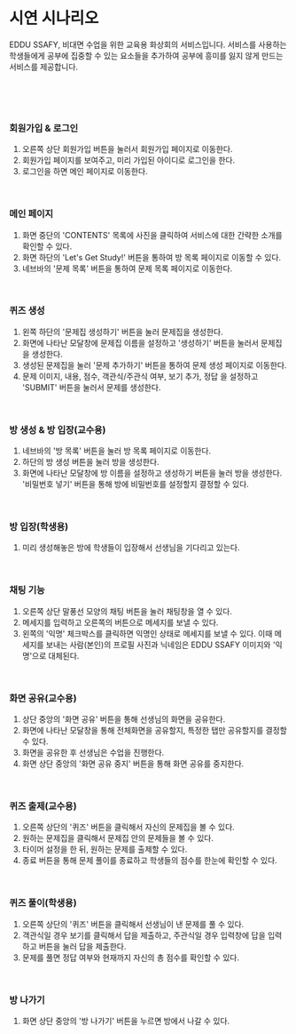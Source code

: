 # 시연 시나리오
EDDU SSAFY, 비대면 수업을 위한 교육용 화상회의 서비스입니다. 서비스를 사용하는 학생들에게 공부에 집중할 수 있는 요소들을 추가하여 공부에 흥미를 잃지 않게 만드는 서비스를 제공합니다.

<br/><br/><br/>

### 회원가입 & 로그인
1. 오른쪽 상단 회원가입 버튼을 눌러서 회원가입 페이지로 이동한다.
2. 회원가입 페이지를 보여주고, 미리 가입된 아이디로 로그인을 한다.
3. 로그인을 하면 메인 페이지로 이동한다.

<br/>

### 메인 페이지
1. 화면 중단의 'CONTENTS' 목록에 사진을 클릭하여 서비스에 대한 간략한 소개를 확인할 수 있다.
2. 화면 하단의 'Let's Get Study!' 버튼을 통하여 방 목록 페이지로 이동할 수 있다.
3. 네브바의 '문제 목록' 버튼을 통하여 문제 목록 페이지로 이동한다.

<br/>

### 퀴즈 생성
1. 왼쪽 하단의 '문제집 생성하기' 버튼을 눌러 문제집을 생성한다.
2. 화면에 나타난 모달창에 문제집 이름을 설정하고 '생성하기' 버튼을 눌러서 문제집을 생성한다.
3. 생성된 문제집을 눌러 '문제 추가하기' 버튼을 통하여 문제 생성 페이지로 이동한다.
4. 문제 이미지, 내용, 점수, 객관식/주관식 여부, 보기 추가, 정답 을 설정하고 'SUBMIT' 버튼을 눌러서 문제를 생성한다.

<br/>

### 방 생성 & 방 입장(교수용)
1. 네브바의 '방 목록' 버튼을 눌러 방 목록 페이지로 이동한다.
2. 하단의 방 생성 버튼을 눌러 방을 생성한다.
3. 화면에 나타난 모달창에 방 이름을 설정하고 생성하기 버튼을 눌러 방을 생성한다. '비밀번호 넣기' 버튼을 통해 방에 비밀번호를 설정할지 결정할 수 있다.

<br/>

### 방 입장(학생용)
1. 미리 생성해놓은 방에 학생들이 입장해서 선생님을 기다리고 있는다.

<br/>

### 채팅 기능
1. 오른쪽 상단 말풍선 모양의 채팅 버튼을 눌러 채팅창을 열 수 있다.
2. 메세지를 입력하고 오른쪽의 버튼으로 메세지를 보낼 수 있다.
3. 왼쪽의 '익명' 체크박스를 클릭하면 익명인 상태로 메세지를 보낼 수 있다. 이때 메세지를 보내는 사람(본인)의 프로필 사진과 닉네임은 EDDU SSAFY 이미지와 '익명'으로 대체된다.

<br/>

### 화면 공유(교수용)
1. 상단 중앙의 '화면 공유' 버튼을 통해 선생님의 화면을 공유한다.
2. 화면에 나타난 모달창을 통해 전체화면을 공유할지, 특정한 탭만 공유할지를 결정할 수 있다.
3. 화면을 공유한 후 선생님은 수업을 진행한다.
4. 화면 상단 중앙의 '화면 공유 중지' 버튼을 통해 화면 공유를 중지한다.

<br/>

### 퀴즈 출제(교수용)
1. 오른쪽 상단의 '퀴즈' 버튼을 클릭해서 자신의 문제집을 볼 수 있다.
2. 원하는 문제집을 클릭해서 문제집 안의 문제들을 볼 수 있다.
3. 타이머 설정을 한 뒤, 원하는 문제를 출제할 수 있다.
4. 종료 버튼을 통해 문제 풀이를 종료하고 학생들의 점수를 한눈에 확인할 수 있다.

<br/>

### 퀴즈 풀이(학생용)
1. 오른쪽 상단의 '퀴즈' 버튼을 클릭해서 선생님이 낸 문제를 풀 수 있다.
2. 객관식일 경우 보기를 클릭해서 답을 제출하고, 주관식일 경우 입력창에 답을 입력하고 버튼을 눌러 답을 제출한다.
3. 문제를 풀면 정답 여부와 현재까지 자신의 총 점수를 확인할 수 있다.

<br/>

### 방 나가기
1. 화면 상단 중앙의 '방 나가기' 버튼을 누르면 방에서 나갈 수 있다.

<br/>

